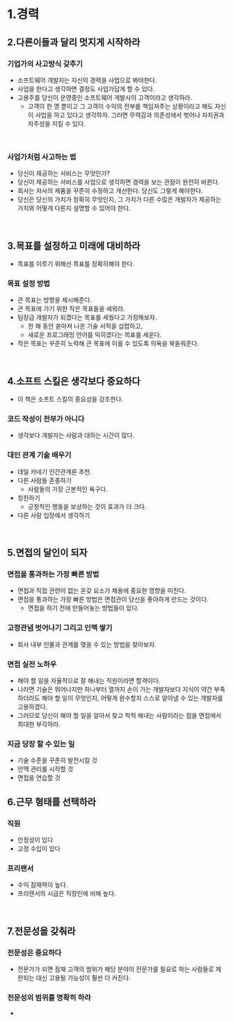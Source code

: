 # 1.경력

## 2.다른이들과 달리 멋지게 시작하라

### 기업가의 사고방식 갖추기

- 소프트웨어 개발자는 자신의 경력을 사업으로 봐야한다.
- 사업을 한다고 생각하면 결정도 사업가답게 할 수 있다.
- 고용주를 당신이 운영중인 소프트웨어 개발사의 고객이라고 생각하라.
  - 고객이 한 명 뿐이고 그 고객이 수익의 전부를 책임져주는 상황이라고 해도 자신이 사업을 하고 있다고 생각하자. 그러면 무력감과 의존성에서 벗어나 자치권과 자주성을 지킬 수 있다.

<br>

### 사업가처럼 사고하는 법

- 당신이 제공하는 서비스는 무엇인가?
- 당신이 제공하는 서비스를 사업으로 생각하면 경력을 보는 관점이 완전히 바뀐다.
- 회사는 자사의 제품을 꾸준히 수정하고 개선한다. 당신도 그렇게 해야한다.
- 당신은 당신의 가치가 정확히 무엇인지, 그 가치가 다른 수많은 개발자가 제공하는 가치와 어떻게 다른지 설명할 수 있어야 한다.

<br>

## 3.목표를 설정하고 미래에 대비하라

- 목표를 이루기 위해선 목표를 정확히해야 한다.

### 목표 설정 방법

- 큰 목표는 방향을 제시해준다.
- 큰 목표에 가기 위한 작은 목표들을 세워라.
- 팀장급 개발자가 되겠다는 목표를 세웠다고 가정해보자.
  - 한 해 동안 쏟아져 나온 기술 서적을 섭렵하고,
  - 새로운 프로그래밍 언어를 익히겠다는 목표를 세운다.
- 작은 목표는 꾸준히 노력해 큰 목표에 이를 수 있도록 의욕을 북돋워준다.

<br>

## 4.소프트 스킬은 생각보다 중요하다

- 이 책은 소프트 스킬의 중요성을 강조한다.

### 코드 작성이 전부가 아니다

- 생각보다 개발자는 사람과 대하는 시간이 많다.

### 대인 관계 기술 배우기

- 데일 카네기 인간관계론 추천.
- 다른 사람들 존중하기
  - 사람들의 가장 근본적인 욕구다.
- 칭찬하기
  - 긍정적인 행동을 보상하는 것이 효과가 더 크다.
- 다른 사람 입장에서 생각하기

<br>

## 5.면접의 달인이 되자

### 면접을 통과하는 가장 빠른 방법

- 면접과 직접 관련이 없는 온갖 요소가 채용에 중요한 영향을 미친다.
- 면접을 통과하는 가장 빠른 방법은 면접관이 당신을 좋아하게 만드는 것이다.
  - 면접을 하기 전에 만들어놓는 방법들이 있다.

### 고정관념 벗어나기 그리고 인맥 쌓기

- 회사 내부 인물과 관계를 맺을 수 있는 방법을 찾아보자.

### 면접 실전 노하우

- 해야 할 일을 자율적으로 잘 해내는 직원이라면 합격이다.
- 나라면 기술은 뛰어나지만 하나부터 열까지 손이 가는 개발자보다 지식이 약간 부족하더라도 해야 할 일이 무엇인지, 어떻게 완수할지 스스로 알아낼 수 있는 개발자를 고용하겠다.
- 그러므로 당신이 해야 할 일을 알아서 찾고 척척 해내는 사람이라는 점을 면접에서 최대한 부각하라.

### 지금 당장 할 수 있는 일

- 기술 수준을 꾸준히 발전시킬 것
- 인맥 관리를 시작할 것
- 면접을 연습할 것

## 6.근무 형태를 선택하라

### 직원

- 안정성이 있다
- 고정 수입이 있다

### 프리랜서

- 수익 잠재력이 높다.
- 프리랜서의 시급은 직장인에 비해 높다.

<br>

## 7.전문성을 갖춰라

### 전문성은 중요하다

- 전문가가 되면 잠재 고객의 범위가 해당 분야의 전문가를 필요로 하는 사람들로 제한되는 대신 고용될 가능성이 훨씬 더 커진다.

### 전문성의 범위를 명확히 하라

-
